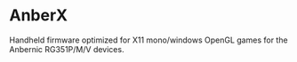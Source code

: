 # AnberX

Handheld firmware optimized for X11 mono/windows OpenGL games for the Anbernic RG351P/M/V devices.
